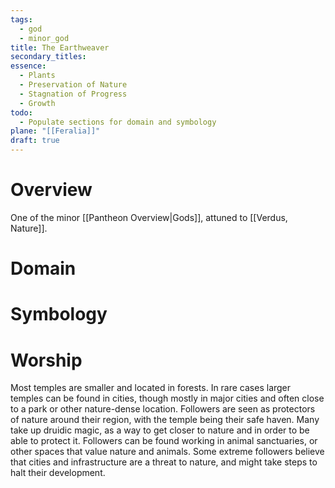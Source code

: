 ```yaml
---
tags:
  - god
  - minor_god
title: The Earthweaver
secondary_titles: 
essence:
  - Plants
  - Preservation of Nature
  - Stagnation of Progress
  - Growth
todo:
  - Populate sections for domain and symbology
plane: "[[Feralia]]"
draft: true
---
```

# Overview
One of the minor [[Pantheon Overview|Gods]], attuned to [[Verdus, Nature]].
# Domain

# Symbology

# Worship
Most temples are smaller and located in forests. In rare cases larger temples can be found in cities, though mostly in major cities and often close to a park or other nature-dense location. Followers are seen as protectors of nature around their region, with the temple being their safe haven. Many take up druidic magic, as a way to get closer to nature and in order to be able to protect it. Followers can be found working in animal sanctuaries, or other spaces that value nature and animals. Some extreme followers believe that cities and infrastructure are a threat to nature, and might take steps to halt their development.